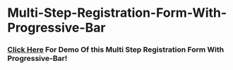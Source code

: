 # Multi-Step-Registration-Form-With-Progressive-Bar
<h3><a href="https://rohuthecoder.github.io/Multi-Step-Registration-Form-With-Progressive-Bar/">Click Here</a> For Demo Of this Multi Step Registration Form With Progressive-Bar!</h3>
